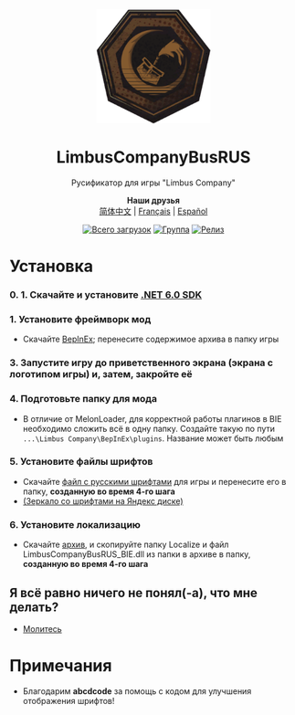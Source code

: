 <div align="center">
<a href="https://github.com/Crescent-Corporation/LimbusCompanyBusRUS">
   <img src="https://github.com/Crescent-Corporation/LimbusCompanyBusRUS/blob/LC_branch_ORIGINAL/Localize/Readme/Readme_Crescent_Button.png"
      width="200"
      height="200"/>
</a>
   
# LimbusCompanyBusRUS
Русификатор для игры "Limbus Company"
   
<b>Наши друзья</b><br/>
[简体中文](https://github.com/LocalizeLimbusCompany/LocalizeLimbusCompany) | [Français](https://github.com/Eden-Office/LimbusCompanyBusFR) | [Español](https://github.com/Dreams-Office/LimbusCompanySpanishTranslationTeam)
   
[![Всего загрузок](https://img.shields.io/github/downloads/Crescent-Corporation/LimbusCompanyBusRUS/total?label=%D0%92%D1%81%D0%B5%D0%B3%D0%BE%20%D0%B7%D0%B0%D0%B3%D1%80%D1%83%D0%B7%D0%BE%D0%BA&color=%23707489)](../../releases)
[![Группа](https://img.shields.io/badge/LimbusCompany-LimbusCompany-darkred?logo=VK&logoColor=white&label=%D0%9D%D0%B0%D1%88%D0%B0%20%D0%B3%D1%80%D1%83%D0%BF%D0%BF%D0%B0&labelColor=%23870000&color=%23EFB901&link=https%3A%2F%2Fvk.com%2Flimbus_company_ru)](https://vk.com/limbus_company_ru)
[![Релиз](https://img.shields.io/github/v/release/Crescent-Corporation/LimbusCompanyBusRUS?label=%D0%9F%D0%BE%D1%81%D0%BB%D0%B5%D0%B4%D0%BD%D1%8F%D1%8F%20%D0%B2%D0%B5%D1%80%D1%81%D0%B8%D1%8F&labelColor=%23707489&color=%23484f58)](../../releases/latest)
</div>

# Установка
### 0. 1. Скачайте и установите [.NET 6.0 SDK](https://dotnet.microsoft.com/en-us/download/dotnet/thank-you/sdk-6.0.413-windows-x64-installer)
### 1. Установите фреймворк мод
   - Скачайте [BepInEx](https://builds.bepinex.dev/projects/bepinex_be/674/BepInEx-Unity.IL2CPP-win-x64-6.0.0-be.674%2B82077ec.zip); перенесите содержимое архива в папку игры
### 3. Запустите игру до приветственного экрана (экрана с логотипом игры) и, затем, закройте её
### 4. Подготовьте папку для мода
   - В отличие от MelonLoader, для корректной работы плагинов в BIE необходимо сложить всё в одну папку. Создайте такую по пути ```...\Limbus Company\BepInEx\plugins```. Название может быть любым
### 5. Установите файлы шрифтов
   - Скачайте [файл с русскими шрифтами](https://mega.nz/folder/jfpXCITY#lIR8cGWquj53lsC-73r7gQ/file/CS5GnaTB) для игры и перенесите его в папку, **созданную во время 4-го шага**
   - [(Зеркало со шрифтами на Яндекс диске)](https://disk.yandex.ru/d/ZKi3tK4krhPrWA)
### 6. Установите локализацию
   - Скачайте [архив](../../releases), и скопируйте папку Localize и файл LimbusCompanyBusRUS_BIE.dll из папки в архиве в папку, **созданную во время 4-го шага**
    
## Я всё равно ничего не понял(-а), что мне делать? 
   - [Молитесь](https://Однажды-мы-сделаем-видео-гайд)
# Примечания
- Благодарим <b>abcdcode</b> за помощь с кодом для улучшения отображения шрифтов!
